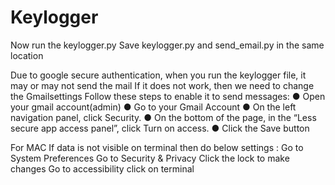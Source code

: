 # Keylogger

Now run the keylogger.py
Save keylogger.py and send_email.py in the same location

Due to google secure authentication, when you run the keylogger file, it may or may not send the mail
If it does not work, then we need to change the Gmailsettings
Follow these steps to enable it to send messages:
● Open your gmail account(admin)
● Go to your Gmail Account
● On the left navigation panel, click Security.
● On the bottom of the page, in the “Less secure app access panel”, click Turn on access.
● Click the Save button

For MAC
If data is not visible on terminal then do below settings :
Go to System Preferences
Go to Security & Privacy
Click the lock to make changes
Go to accessibility click on terminal
